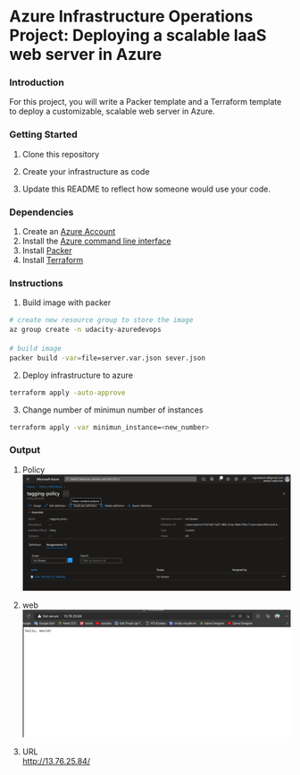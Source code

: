 # Azure Infrastructure Operations Project: Deploying a scalable IaaS web server in Azure

### Introduction
For this project, you will write a Packer template and a Terraform template to deploy a customizable, scalable web server in Azure.

### Getting Started
1. Clone this repository

2. Create your infrastructure as code

3. Update this README to reflect how someone would use your code.

### Dependencies
1. Create an [Azure Account](https://portal.azure.com) 
2. Install the [Azure command line interface](https://docs.microsoft.com/en-us/cli/azure/install-azure-cli?view=azure-cli-latest)
3. Install [Packer](https://www.packer.io/downloads)
4. Install [Terraform](https://www.terraform.io/downloads.html)

### Instructions

1. Build image with packer
``` bash
# create new resource group to store the image 
az group create -n udacity-azuredevops

# build image
packer build -var=file=server.var.json sever.json
```

2. Deploy infrastructure to azure 
``` bash
terraform apply -auto-approve
```

3. Change number of minimun number of instances
``` bash 
terraform apply -var minimun_instance=<new_number>
```

### Output
1. Policy
![policy image](images/policy.png)

2. web
![web image](images/web.png)
3. URL  
http://13.76.25.84/
